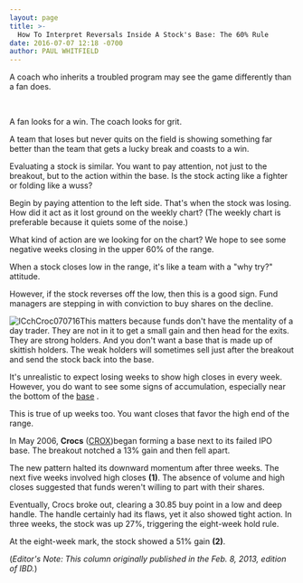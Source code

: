 ```yaml
---
layout: page
title: >-
  How To Interpret Reversals Inside A Stock's Base: The 60% Rule
date: 2016-07-07 12:18 -0700
author: PAUL WHITFIELD
---
```





A coach who inherits a troubled program may see the game differently than a fan does.


 


A fan looks for a win. The coach looks for grit.


A team that loses but never quits on the field is showing something far better than the team that gets a lucky break and coasts to a win.


Evaluating a stock is similar. You want to pay attention, not just to the breakout, but to the action within the base. Is the stock acting like a fighter or folding like a wuss?


Begin by paying attention to the left side. That's when the stock was losing. How did it act as it lost ground on the weekly chart? (The weekly chart is preferable because it quiets some of the noise.)


What kind of action are we looking for on the chart? We hope to see some negative weeks closing in the upper 60% of the range.


When a stock closes low in the range, it's like a team with a "why try?" attitude.


However, if the stock reverses off the low, then this is a good sign. Fund managers are stepping in with conviction to buy shares on the decline.


![ICchCroc070716](https://www.investors.com/wp-content/uploads/2016/07/ICchCroc070716-1024x548.jpg)This matters because funds don't have the mentality of a day trader. They are not in it to get a small gain and then head for the exits. They are strong holders. And you don't want a base that is made up of skittish holders. The weak holders will sometimes sell just after the breakout and send the stock back into the base.


It's unrealistic to expect losing weeks to show high closes in every week. However, you do want to see some signs of accumulation, especially near the bottom of the [base](http://news.investors.com/investing.aspx?nav=NewsInvesting.) .


This is true of up weeks too. You want closes that favor the high end of the range.


In May 2006, **Crocs** ([CROX](https://research.investors.com/quote.aspx?symbol=CROX))began forming a base next to its failed IPO base. The breakout notched a 13% gain and then fell apart.


The new pattern halted its downward momentum after three weeks. The next five weeks involved high closes **(1)**. The absence of volume and high closes suggested that funds weren't willing to part with their shares.


Eventually, Crocs broke out, clearing a 30.85 buy point in a low and deep handle. The handle certainly had its flaws, yet it also showed tight action. In three weeks, the stock was up 27%, triggering the eight-week hold rule.


At the eight-week mark, the stock showed a 51% gain **(2)**.


(*Editor's Note: This column originally published in the Feb. 8, 2013, edition of IBD.*)




